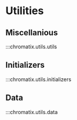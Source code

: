 # Utilities

## Miscellanious
:::chromatix.utils.utils

## Initializers
:::chromatix.utils.initializers

## Data
:::chromatix.utils.data
